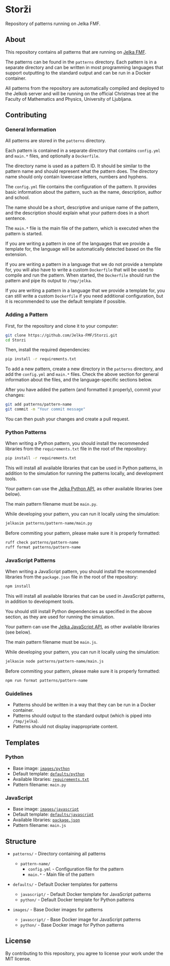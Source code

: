 # Storži

Repository of patterns running on Jelka FMF.

## About

This repository contains all patterns that are running on [Jelka FMF](https://jelka.fmf.uni-lj.si/).

The patterns can be found in the `patterns` directory. Each pattern is in a separate
directory and can be written in most programming languages that support outputting
to the standard output and can be run in a Docker container.

All patterns from the repository are automatically compiled and deployed to the
Jelkob server and will be running on the official Christmas tree at the Faculty
of Mathematics and Physics, University of Ljubljana.

## Contributing

### General Information

All patterns are stored in the `patterns` directory.

Each pattern is contained in a separate directory that contains `config.yml` and
`main.*` files, and optionally a `Dockerfile`.

The directory name is used as a pattern ID. It should be similar to the pattern
name and should represent what the pattern does. The directory name should only
contain lowercase letters, numbers and hyphens.

The `config.yml` file contains the configuration of the pattern. It provides basic
information about the pattern, such as the name, description, author and school.

The name should be a short, descriptive and unique name of the pattern, and the
description should explain what your pattern does in a short sentence.

The `main.*` file is the main file of the pattern, which is executed when the
pattern is started.

If you are writing a pattern in one of the languages that we provide a template for,
the language will be automatically detected based on the file extension.

If you are writing a pattern in a language that we do not provide a template for,
you will also have to write a custom `Dockerfile` that will be used to compile
and run the pattern. When started, the `Dockerfile` should run the pattern and
pipe its output to `/tmp/jelka`.

If you are writing a pattern in a language that we provide a template for, you can
still write a custom `Dockerfile` if you need additional configuration, but it is
recommended to use the default template if possible.

### Adding a Pattern

First, for the repository and clone it to your computer:

```bash
git clone https://github.com/Jelka-FMF/Storzi.git
cd Storzi
```

Then, install the required dependencies:

```bash
pip install -r requirements.txt
```

To add a new pattern, create a new directory in the `patterns` directory, and add
the `config.yml` and `main.*` files. Check the above section for general information
about the files, and the language-specific sections below.

After you have added the pattern (and formatted it properly), commit your changes:

```bash
git add patterns/pattern-name
git commit -m "Your commit message"
```

You can then push your changes and create a pull request.

### Python Patterns

When writing a Python pattern, you should install the recommended libraries from
the `requirements.txt` file in the root of the repository:

```bash
pip install -r requirements.txt
```

This will install all available libraries that can be used in Python patterns, in
addition to the simulation for running the patterns locally, and development tools.

Your pattern can use the [Jelka Python API](https://github.com/Jelka-FMF/JelkaPy),
as other available libraries (see below).

The main pattern filename must be `main.py`.

While developing your pattern, you can run it locally using the simulation:

```bash
jelkasim patterns/pattern-name/main.py
```

Before commiting your pattern, please make sure it is properly formatted:

```bash
ruff check patterns/pattern-name
ruff format patterns/pattern-name
```

### JavaScript Patterns

When writing a JavaScript pattern, you should install the recommended libraries from
the `package.json` file in the root of the repository:

```bash
npm install
```

This will install all available libraries that can be used in JavaScript patterns,
in addition to development tools.

You should still install Python dependencies as specified in the above section,
as they are used for running the simulation.

Your pattern can use the [Jelka JavaScript API](https://github.com/Jelka-FMF/JelkaJS),
as other available libraries (see below).

The main pattern filename must be `main.js`.

While developing your pattern, you can run it locally using the simulation:

```bash
jelkasim node patterns/pattern-name/main.js
```

Before commiting your pattern, please make sure it is properly formatted:

```bash
npm run format patterns/pattern-name
```

### Guidelines

* Patterns should be written in a way that they can be run in a Docker container.
* Patterns should output to the standard output (which is piped into `/tmp/jelka`).
* Patterns should not display inappropriate content.

## Templates

### Python

* Base image: [`images/python`](images/python)
* Default template: [`defaults/python`](defaults/python)
* Available libraries: [`requirements.txt`](images/python/requirements.in)
* Pattern filename: `main.py`

### JavaScript

* Base image: [`images/javascript`](images/javascript)
* Default template: [`defaults/javascript`](defaults/javascript)
* Available libraries: [`package.json`](images/javascript/package.json)
* Pattern filename: `main.js`

## Structure

* `patterns/` - Directory containing all patterns
    * `pattern-name/`
        * `config.yml` - Configuration file for the pattern
        * `main.*` - Main file of the pattern

* `defaults/` - Default Docker templates for patterns
    * `javascript/` - Default Docker template for JavaScript patterns
    * `python/` - Default Docker template for Python patterns

* `images/` - Base Docker images for patterns
    * `javascript/` - Base Docker image for JavaScript patterns
    * `python/` - Base Docker image for Python patterns

## License

By contributing to this repository, you agree to license your work under the MIT license.
